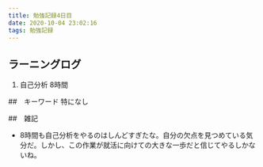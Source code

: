 ```yaml
---
title: 勉強記録4日目
date: 2020-10-04 23:02:16
tags: 勉強記録
---
```


## ラーニングログ
1. 自己分析 8時間

##　キーワード
特になし

##　雑記
- 8時間も自己分析をやるのはしんどすぎたな。自分の欠点を見つめている気分だ。しかし、この作業が就活に向けての大きな一歩だと信じてやるしかないね。
